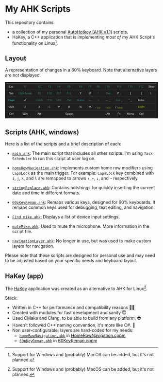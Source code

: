 # My AHK Scripts

This repository contains:
  - a collection of my personal [AutoHotkey (AHK v1.1)](https://www.autohotkey.com/) scripts.
  - HaKey, a C++ application that is implementing _most of_ my AHK Script's functionality on Linux[^1].

## Layout
A representation of changes in a 60% keyboard. Note that alternative layers are not displayed.

![image](keyboard.png)

## Scripts (AHK, windows)

Here is a list of the scripts and a brief description of each:

- [`main.ahk`](scripts/main.ahk): The main script that includes all other scripts. I'm using `Task Scheduler` to run this script at user log on.

- [`homeRowNavigation.ahk`](scripts/homeRowNavigation.ahk): Implements custom home row modifiers using `CapsLock` as the main trigger. For example: `CapsLock` key combined with `i`, `j`, `k`, and `l` are remapped to arrows `↑`, `←`, `↓`, and `→` respectively.

- [`stringReplace.ahk`](scripts/stringReplace.ahk): Contains hotstrings for quickly inserting the current date and time in different formats.

- [`60pKeyRemap.ahk`](scripts/60pKeyRemap.ahk): Remaps various keys, designed for 60% keyboards. It remaps common keys used for debugging, text editing, and navigation.

- [`Find mike.ahk`](scripts/Find%20mike.ahk): Displays a list of device input settings.

- [`muteMike.ahk`](scripts/muteMike.ahk): Used to mute the microphone. More information in the script file.

- [`navigationLayer.ahk`](scripts/navigationLayer.ahk): No longer in use, but was used to make custom layers for navigation.

Please note that these scripts are designed for personal use and may need to be adjusted based on your specific needs and keyboard layout.


## HaKey (app)
The [HaKey](HaKey/) application was created as an alternative to AHK for Linux[^1]. 

Stack:
- Written in C++ for performance and compatibility reasons 🏃‍♂️
- Created with modules for fast development and sanity 😇
- Used CMake and Clang, to be able to build from any platform. 👽
- Haven't followed C++ naming convention, it's more like C#. 🦄
- Non user-configurable; layers are hard-coded for my needs:
  - [`homeRowNavigation.ahk`](scripts/homeRowNavigation.ahk) in [HomeRowNavigation.cppm](HaKey/key/layers/HomeRowNavigation.cppm)
  - [`60pKeyRemap.ahk`](scripts/60pKeyRemap.ahk) in [60KeyRemap.cppm](HaKey/key/layers/60KeyRemap.cppm)

[^1]: Support for Windows and (probably) MacOS can be added, but it's not planned.